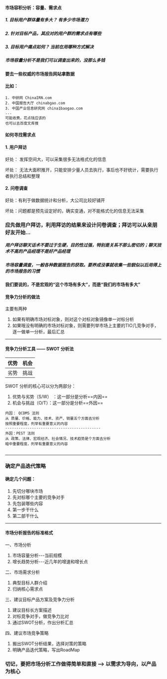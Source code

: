 #### 市场容积分析：容量、需求点

##### 1. 目标用户群体量有多大？ 有多少市场潜力

##### 2. 针对目标产品，其应对的用户群的需求点有哪些

##### 3. 目标用户痛点如何？ 当前在用哪种方式解决





##### 市场容量分析不是我们可以调查出来的，没那么多钱

#### 要去一些权威的市场报告网站拿数据

#### 比如：

```shell
1. 中研网 ChinaIRN.com
2. 中国报告大厅 chinabgao.com
3. 中国产业信息研究网 china1baogao.com
... 
可能收费，花点钱应该的
也可以去百度文库搜
```



#### 如何寻找需求点

#### 1. 用户拜访

好处： 发挥空间大，可以采集很多无法格式化的信息

坏处： 无法大面积推开，只能安排少量人员去执行，事后也不好统计，需要执行者执行总结和整理



#### 2. 问卷调查

好处：有利于做数据统计和分析，大公司比较好铺开

坏处：问题都是预先设定好的，确实变通，对不能格式化的信息无法采集

### 应先做用户拜访，利用拜访的结果来设计问卷调查；拜访可以从亲朋好友开始...



##### 用户拜访聊天话术不要过于生硬，目的性过强，特别是关系不那么密切的；聊天技术不高的产品经理不是好产品经理



##### 市场容量调查，一般各种数据报告的获取。要养成没事就收集一些貌似以后用得上的市场报告的习惯





#### 我们要说的，不是宏观的“这个市场有多大”，而是“我们的市场有多大”





#### 竞争力分析的做法

主要有两种

1. 如果有明确市场对标对象，则对这个对标对象镜像单一对标分析
2. 如果哦没有明确的市场对标对象，则需要列举市场上主要的TIO几竞争对手，逐一做单一分析，最后汇总



---

#### 竞争力分析工具 —— SWOT 分析法

| 优势 | 机会 |
| ---- | ---- |
| 劣势 | 挑战 |

SWOT 分析的核心可以分为两部分：

1. 优势与劣势（S/W） ：这一部分是分析==内因==
2. 机会与挑战（O/T）：这一部分是分析==外因==

```shell
内因： QCDMS 法则
从 质量、价格、能力、技术、资产、销量五个方面去分析
按照重要程度，列举有重要意义的内容
-------------------------------------------
外因：PEST 法则
从 政策、法律、宏观经济、社会情况、技术趋势是个方面去分析
暗中重要程度，列举有重要意义的内容


```



---

### 确定产品迭代策略

#### 确定几个问题：

1. 先切分哪块市场
2. 先对标哪个主要的竞争对手
3. 先包装哪些内容
4. 第一步干什么
5. 第二部干什么



---

#### 市场分析报告的标准格式

一、市场分析

1. 市场容量分析---当前规模
2. 增长趋势分析---近几年的增速和增长点

二、市场需求分析

1. 典型目标人群介绍
2. 归纳核心需求点

三、建议目标产品方案及竞争力分析

1. 建议目标长方案描述
2. 对标竞争对手，做竞争力比对
3. 通过SWOT分析，作出分析汇总

四、建议市场竞争策略

1. 搬出SWOT分析结果，选择对策的策略
2. 明确产品迭代策略，写出RoadMap



### 切记，要把市场分析工作做得简单和直接 --> 以需求为导向，以产品为核心







